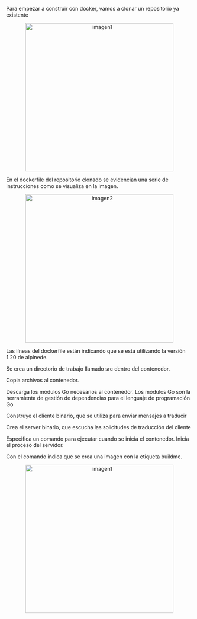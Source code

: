 Para empezar a construir con docker, vamos a clonar un repositorio ya existente  

 <p align="center"><img src="../assets/img/ buildoc1.PNG" alt="imagen1" width="400"/></p> 

En el dockerfile del repositorio clonado se evidencian una serie de instrucciones como se visualiza en la imagen. 

 <p align="center"><img src="../assets/img/ buildoc2.PNG" alt="imagen2" width="400"/></p> 

 Las líneas del dockerfile están indicando que se está utilizando la versión 1.20 de alpinede. 

Se crea un directorio de trabajo llamado src dentro del contenedor. 

Copia archivos al contenedor. 

Descarga los módulos Go necesarios al contenedor. Los módulos Go son la herramienta de gestión de dependencias para el lenguaje de programación Go 

Construye el cliente binario, que se utiliza para enviar mensajes a traducir   

 Crea el server binario, que escucha las solicitudes de traducción del cliente   

 Especifica un comando para ejecutar cuando se inicia el contenedor. Inicia el proceso del servidor. 

 Con el comando indica que se crea una imagen con la etiqueta buildme. 

<p align="center"><img src="../assets/img/ buildoc3.PNG" alt="imagen1" width="400"/></p> 
